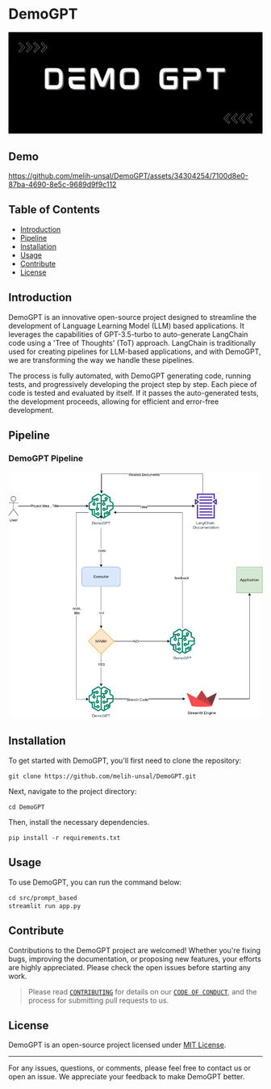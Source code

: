 # DemoGPT

![DemoGPT](DemoGPT_banner_new.jpeg)

## Demo

https://github.com/melih-unsal/DemoGPT/assets/34304254/7100d8e0-87ba-4690-8e5c-9689d9f9c112

## Table of Contents

- [Introduction](#introduction)
- [Pipeline](#pipeline)
- [Installation](#installation)
- [Usage](#usage)
- [Contribute](#contribute)
- [License](#license)

## Introduction

DemoGPT is an innovative open-source project designed to streamline the development of Language Learning Model (LLM) based applications. It leverages the capabilities of GPT-3.5-turbo to auto-generate LangChain code using a 'Tree of Thoughts' (ToT) approach. LangChain is traditionally used for creating pipelines for LLM-based applications, and with DemoGPT, we are transforming the way we handle these pipelines. 

The process is fully automated, with DemoGPT generating code, running tests, and progressively developing the project step by step. Each piece of code is tested and evaluated by itself. If it passes the auto-generated tests, the development proceeds, allowing for efficient and error-free development.

## Pipeline
### DemoGPT Pipeline
![DemoGPT Pipeline](demogpt_pipeline.png?raw=true "DemoGPT Pipeline")

## Installation

To get started with DemoGPT, you'll first need to clone the repository:
```
git clone https://github.com/melih-unsal/DemoGPT.git
```

Next, navigate to the project directory:
```
cd DemoGPT
```

Then, install the necessary dependencies. 
```
pip install -r requirements.txt
```

## Usage

To use DemoGPT, you can run the command below:

```
cd src/prompt_based
streamlit run app.py
```

## Contribute

Contributions to the DemoGPT project are welcomed! Whether you're fixing bugs, improving the documentation, or proposing new features, your efforts are highly appreciated. Please check the open issues before starting any work.

> Please read [`CONTRIBUTING`](CONTRIBUTING.md) for details on our [`CODE OF CONDUCT`](CODE_OF_CONDUCT.md), and the process for submitting pull requests to us.

## License

DemoGPT is an open-source project licensed under [MIT License](LICENSE).

---

For any issues, questions, or comments, please feel free to contact us or open an issue. We appreciate your feedback to make DemoGPT better.
